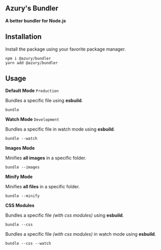 ## Azury's Bundler

**A better bundler for Node.js**

## Installation

Install the package using your favorite package manager.

```sh-session
npm i @azury/bundler
yarn add @azury/bundler
```

## Usage

**Default Mode** `Production`

Bundles a specific file using **esbuild**.

```sh-session
bundle
```

**Watch Mode** `Development`

Bundles a specific file in watch mode using **esbuild**.

```sh-session
bundle --watch
```

**Images Mode**

Minifies **all images** in a specific folder.

```sh-session
bundle --images
```

**Minify Mode**

Minifies **all files** in a specific folder.

```sh-session
bundle --minify
```

**CSS Modules**

Bundles a specific file *(with css modules)* using **esbuild**.

```sh-session
bundle --css
```

Bundles a specific file *(with css modules)* in watch mode using **esbuild**.

```sh-session
bundle --css --watch
```
